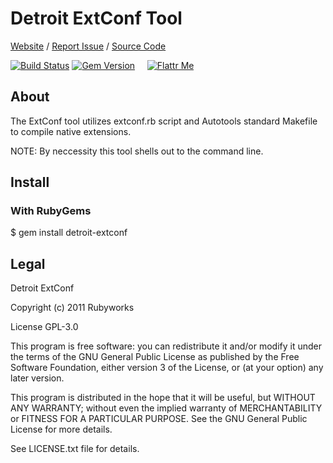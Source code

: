 # Detroit ExtConf Tool

[Website](http://rubyworks.github.com/detroit-extconf) /
[Report Issue](http://github.com/rubyworks/detroit-extconf/issues) /
[Source Code](http://github.com/rubyworks/detroit-extconf)

[![Build Status](https://secure.travis-ci.org/rubyworks/detroit-extconf.png)](http://travis-ci.org/rubyworks/detroit-extconf) 
[![Gem Version](https://badge.fury.io/rb/detroit-extconf.png)](http://badge.fury.io/rb/detroit-extconf) &nbsp; &nbsp;
[![Flattr Me](http://api.flattr.com/button/flattr-badge-large.png)](http://flattr.com/thing/324911/Rubyworks-Ruby-Development-Fund)


## About

The ExtConf tool utilizes extconf.rb script and Autotools standard
Makefile to compile native extensions.

NOTE: By neccessity this tool shells out to the command line.


## Install

### With RubyGems

  $ gem install detroit-extconf


## Legal

Detroit ExtConf

Copyright (c) 2011 Rubyworks

License GPL-3.0

This program is free software: you can redistribute it and/or modify
it under the terms of the GNU General Public License as published by
the Free Software Foundation, either version 3 of the License, or
(at your option) any later version.

This program is distributed in the hope that it will be useful,
but WITHOUT ANY WARRANTY; without even the implied warranty of
MERCHANTABILITY or FITNESS FOR A PARTICULAR PURPOSE.  See the
GNU General Public License for more details.

See LICENSE.txt file for details.

